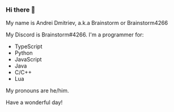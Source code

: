 ### Hi there 👋
My name is Andrei Dmitriev, a.k.a Brainstorm or Brainstorm4266

My Discord is Brainstorm#4266.
I'm a programmer for:
- TypeScript
- Python
- JavaScript
- Java
- C/C++
- Lua

My pronouns are he/him.

Have a wonderful day!
